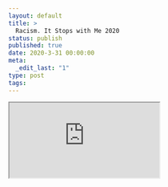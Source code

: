 ```yaml
---
layout: default
title: >
  Racism. It Stops with Me 2020
status: publish
published: true
date: 2020-3-31 00:00:00
meta:
  _edit_last: "1"
type: post
tags:
---
```

<div  id="qrcode"></div>
<div>
<iframe src="https://researchers.mq.edu.au/en/projects/racism-it-stops-with-me-2020">
</iframe>
</div>

<script type="text/javascript" src="/js/qr/qrcode.js"></script>
<script type="text/javascript">
new QRCode(document.getElementById("qrcode"), "https://researchers.mq.edu.au/en/projects/racism-it-stops-with-me-2020");
</script>
        